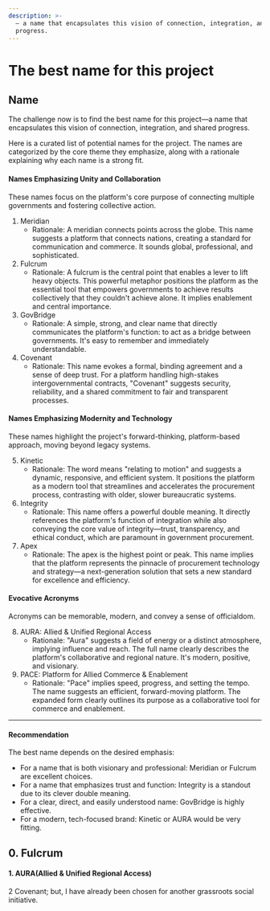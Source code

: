 ```yaml
---
description: >-
  — a name that encapsulates this vision of connection, integration, and shared
  progress.
---
```


# The best name for this project

## Name

The challenge now is to find the best name for this project—a name that encapsulates this vision of connection, integration, and shared progress.

Here is a curated list of potential names for the project. The names are categorized by the core theme they emphasize, along with a rationale explaining why each name is a strong fit.

#### Names Emphasizing Unity and Collaboration

These names focus on the platform's core purpose of connecting multiple governments and fostering collective action.

1. Meridian
   * Rationale: A meridian connects points across the globe. This name suggests a platform that connects nations, creating a standard for communication and commerce. It sounds global, professional, and sophisticated.
2. Fulcrum
   * Rationale: A fulcrum is the central point that enables a lever to lift heavy objects. This powerful metaphor positions the platform as the essential tool that empowers governments to achieve results collectively that they couldn't achieve alone. It implies enablement and central importance.
3. GovBridge
   * Rationale: A simple, strong, and clear name that directly communicates the platform's function: to act as a bridge between governments. It's easy to remember and immediately understandable.
4. Covenant
   * Rationale: This name evokes a formal, binding agreement and a sense of deep trust. For a platform handling high-stakes intergovernmental contracts, "Covenant" suggests security, reliability, and a shared commitment to fair and transparent processes.

#### Names Emphasizing Modernity and Technology

These names highlight the project's forward-thinking, platform-based approach, moving beyond legacy systems.

5. Kinetic
   * Rationale: The word means "relating to motion" and suggests a dynamic, responsive, and efficient system. It positions the platform as a modern tool that streamlines and accelerates the procurement process, contrasting with older, slower bureaucratic systems.
6. Integrity
   * Rationale: This name offers a powerful double meaning. It directly references the platform's function of integration while also conveying the core value of integrity—trust, transparency, and ethical conduct, which are paramount in government procurement.
7. Apex
   * Rationale: The apex is the highest point or peak. This name implies that the platform represents the pinnacle of procurement technology and strategy—a next-generation solution that sets a new standard for excellence and efficiency.

#### Evocative Acronyms

Acronyms can be memorable, modern, and convey a sense of officialdom.

8. AURA: Allied & Unified Regional Access
   * Rationale: "Aura" suggests a field of energy or a distinct atmosphere, implying influence and reach. The full name clearly describes the platform's collaborative and regional nature. It's modern, positive, and visionary.
9. PACE: Platform for Allied Commerce & Enablement
   * Rationale: "Pace" implies speed, progress, and setting the tempo. The name suggests an efficient, forward-moving platform. The expanded form clearly outlines its purpose as a collaborative tool for commerce and enablement.

***

#### Recommendation

The best name depends on the desired emphasis:

* For a name that is both visionary and professional: Meridian or Fulcrum are excellent choices.
* For a name that emphasizes trust and function: Integrity is a standout due to its clever double meaning.
* For a clear, direct, and easily understood name: GovBridge is highly effective.
* For a modern, tech-focused brand: Kinetic or AURA would be very fitting.

## 0. Fulcrum

#### 1. AURA(Allied & Unified Regional Access)

2 Covenant; but, I have already been chosen for another grassroots social initiative.
